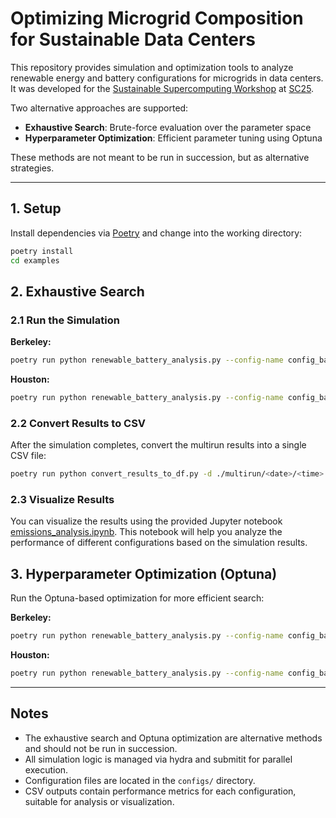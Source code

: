 # Optimizing Microgrid Composition for Sustainable Data Centers

This repository provides simulation and optimization tools to analyze renewable energy and battery configurations for microgrids in data centers. It was developed for the [Sustainable Supercomputing Workshop](https://sites.google.com/view/sc25/home) at [SC25](https://sc25.supercomputing.org/).

Two alternative approaches are supported:

- **Exhaustive Search**: Brute-force evaluation over the parameter space
- **Hyperparameter Optimization**: Efficient parameter tuning using Optuna

These methods are not meant to be run in succession, but as alternative strategies.

---

## 1. Setup

Install dependencies via [Poetry](https://python-poetry.org/) and change into the working directory:

```bash
poetry install
cd examples
```

## 2. Exhaustive Search
### 2.1 Run the Simulation

**Berkeley:**
```bash
poetry run python renewable_battery_analysis.py --config-name config_battery_analysis_sweep --multirun
```

**Houston:**
```bash
poetry run python renewable_battery_analysis.py --config-name config_battery_analysis_sweep_houston --multirun
```

### 2.2 Convert Results to CSV
After the simulation completes, convert the multirun results into a single CSV file:
```bash
poetry run python convert_results_to_df.py -d ./multirun/<date>/<time> -l berkley  # or houston
```

### 2.3 Visualize Results
You can visualize the results using the provided Jupyter notebook [emissions_analysis.ipynb](./examples/emissions_analysis.ipynb). This notebook will help you analyze the performance of different configurations based on the simulation results.

## 3. Hyperparameter Optimization (Optuna)
Run the Optuna-based optimization for more efficient search:

**Berkeley:**
```bash
poetry run python renewable_battery_analysis.py --config-name config_battery_analysis_sweep_optuna.yaml --multirun
```

**Houston:**
```bash
poetry run python renewable_battery_analysis.py --config-name config_battery_analysis_sweep_optuna_houston.yaml --multirun
```

---

## Notes
- The exhaustive search and Optuna optimization are alternative methods and should not be run in succession.
- All simulation logic is managed via hydra and submitit for parallel execution.
- Configuration files are located in the `configs/` directory.
- CSV outputs contain performance metrics for each configuration, suitable for analysis or visualization.